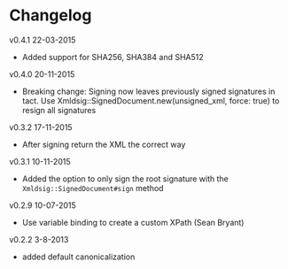 # Changelog

v0.4.1 22-03-2015
- Added support for SHA256, SHA384 and SHA512 

v0.4.0 20-11-2015
- Breaking change: Signing now leaves previously signed signatures in tact. Use Xmldsig::SignedDocument.new(unsigned_xml, force: true) to resign all signatures

v0.3.2 17-11-2015
- After signing return the XML the correct way

v0.3.1 10-11-2015
- Added the option to only sign the root signature with the `Xmldsig::SignedDocument#sign` method

v0.2.9 10-07-2015
- Use variable binding to create a custom XPath (Sean Bryant)

v0.2.2 3-8-2013
- added default canonicalization
